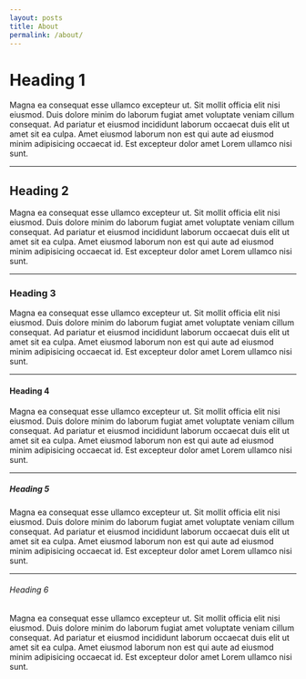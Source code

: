 ```yaml
---
layout: posts
title: About
permalink: /about/
---
```


# Heading 1

Magna ea consequat esse ullamco excepteur ut. Sit mollit officia elit nisi eiusmod. Duis dolore minim do laborum fugiat amet voluptate veniam cillum consequat. Ad pariatur et eiusmod incididunt laborum occaecat duis elit ut amet sit ea culpa. Amet eiusmod laborum non est qui aute ad eiusmod minim adipisicing occaecat id. Est excepteur dolor amet Lorem ullamco nisi sunt.

---

## Heading 2

Magna ea consequat esse ullamco excepteur ut. Sit mollit officia elit nisi eiusmod. Duis dolore minim do laborum fugiat amet voluptate veniam cillum consequat. Ad pariatur et eiusmod incididunt laborum occaecat duis elit ut amet sit ea culpa. Amet eiusmod laborum non est qui aute ad eiusmod minim adipisicing occaecat id. Est excepteur dolor amet Lorem ullamco nisi sunt.

---

### Heading 3

Magna ea consequat esse ullamco excepteur ut. Sit mollit officia elit nisi eiusmod. Duis dolore minim do laborum fugiat amet voluptate veniam cillum consequat. Ad pariatur et eiusmod incididunt laborum occaecat duis elit ut amet sit ea culpa. Amet eiusmod laborum non est qui aute ad eiusmod minim adipisicing occaecat id. Est excepteur dolor amet Lorem ullamco nisi sunt.

---

#### Heading 4

Magna ea consequat esse ullamco excepteur ut. Sit mollit officia elit nisi eiusmod. Duis dolore minim do laborum fugiat amet voluptate veniam cillum consequat. Ad pariatur et eiusmod incididunt laborum occaecat duis elit ut amet sit ea culpa. Amet eiusmod laborum non est qui aute ad eiusmod minim adipisicing occaecat id. Est excepteur dolor amet Lorem ullamco nisi sunt.

---

##### Heading 5

Magna ea consequat esse ullamco excepteur ut. Sit mollit officia elit nisi eiusmod. Duis dolore minim do laborum fugiat amet voluptate veniam cillum consequat. Ad pariatur et eiusmod incididunt laborum occaecat duis elit ut amet sit ea culpa. Amet eiusmod laborum non est qui aute ad eiusmod minim adipisicing occaecat id. Est excepteur dolor amet Lorem ullamco nisi sunt.

---

###### Heading 6

Magna ea consequat esse ullamco excepteur ut. Sit mollit officia elit nisi eiusmod. Duis dolore minim do laborum fugiat amet voluptate veniam cillum consequat. Ad pariatur et eiusmod incididunt laborum occaecat duis elit ut amet sit ea culpa. Amet eiusmod laborum non est qui aute ad eiusmod minim adipisicing occaecat id. Est excepteur dolor amet Lorem ullamco nisi sunt.
